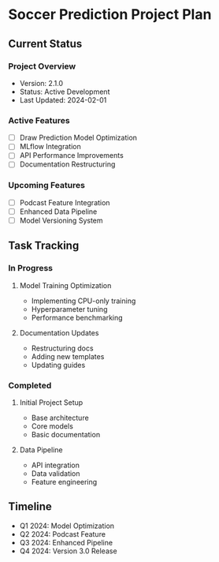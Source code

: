 # Soccer Prediction Project Plan

## Current Status

### Project Overview
- Version: 2.1.0
- Status: Active Development
- Last Updated: 2024-02-01

### Active Features
- [ ] Draw Prediction Model Optimization
- [ ] MLflow Integration
- [ ] API Performance Improvements
- [ ] Documentation Restructuring

### Upcoming Features
- [ ] Podcast Feature Integration
- [ ] Enhanced Data Pipeline
- [ ] Model Versioning System

## Task Tracking

### In Progress
1. Model Training Optimization
   - Implementing CPU-only training
   - Hyperparameter tuning
   - Performance benchmarking

2. Documentation Updates
   - Restructuring docs
   - Adding new templates
   - Updating guides

### Completed
1. Initial Project Setup
   - Base architecture
   - Core models
   - Basic documentation

2. Data Pipeline
   - API integration
   - Data validation
   - Feature engineering

## Timeline
- Q1 2024: Model Optimization
- Q2 2024: Podcast Feature
- Q3 2024: Enhanced Pipeline
- Q4 2024: Version 3.0 Release 